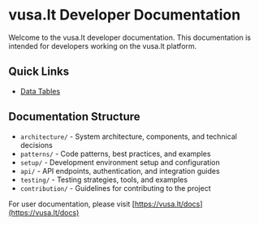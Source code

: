 # vusa.lt Developer Documentation

Welcome to the vusa.lt developer documentation. This documentation is intended for developers working on the vusa.lt platform.

## Quick Links

- [Data Tables](./data-tables.md)
<!-- - [Development Setup](./setup/README.md)
- [Code Patterns](./patterns/README.md)
- [API Documentation](./api/README.md)
- [Testing Guidelines](./testing/README.md)
- [Contribution Guide](./contribution/README.md) -->

## Documentation Structure

- `architecture/` - System architecture, components, and technical decisions
- `patterns/` - Code patterns, best practices, and examples
- `setup/` - Development environment setup and configuration
- `api/` - API endpoints, authentication, and integration guides
- `testing/` - Testing strategies, tools, and examples
- `contribution/` - Guidelines for contributing to the project

For user documentation, please visit [https://vusa.lt/docs](https://vusa.lt/docs)